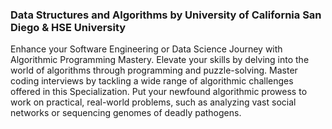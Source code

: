 ### Data Structures and Algorithms by University of California San Diego & HSE University

Enhance your Software Engineering or Data Science Journey with Algorithmic Programming Mastery. 
Elevate your skills by delving into the world of algorithms through programming and puzzle-solving.
Master coding interviews by tackling a wide range of algorithmic challenges offered in this Specialization. 
Put your newfound algorithmic prowess to work on practical, real-world problems, 
such as analyzing vast social networks or sequencing genomes of deadly pathogens.
